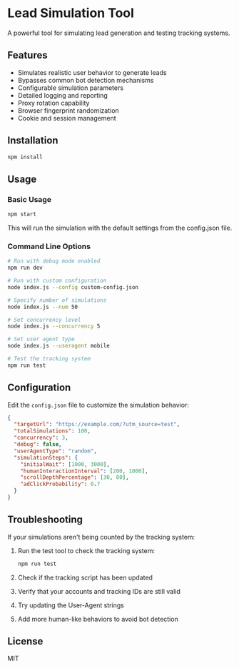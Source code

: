 # Lead Simulation Tool

A powerful tool for simulating lead generation and testing tracking systems.

## Features

- Simulates realistic user behavior to generate leads
- Bypasses common bot detection mechanisms
- Configurable simulation parameters
- Detailed logging and reporting
- Proxy rotation capability
- Browser fingerprint randomization
- Cookie and session management

## Installation

```bash
npm install
```

## Usage

### Basic Usage

```bash
npm start
```

This will run the simulation with the default settings from the config.json file.

### Command Line Options

```bash
# Run with debug mode enabled
npm run dev

# Run with custom configuration
node index.js --config custom-config.json

# Specify number of simulations
node index.js --num 50

# Set concurrency level
node index.js --concurrency 5

# Set user agent type
node index.js --useragent mobile

# Test the tracking system
npm run test
```

## Configuration

Edit the `config.json` file to customize the simulation behavior:

```json
{
  "targetUrl": "https://example.com/?utm_source=test",
  "totalSimulations": 100,
  "concurrency": 3,
  "debug": false,
  "userAgentType": "random",
  "simulationSteps": {
    "initialWait": [1000, 3000],
    "humanInteractionInterval": [200, 1000],
    "scrollDepthPercentage": [30, 80],
    "adClickProbability": 0.7
  }
}
```

## Troubleshooting

If your simulations aren't being counted by the tracking system:

1. Run the test tool to check the tracking system:
   ```bash
   npm run test
   ```

2. Check if the tracking script has been updated
3. Verify that your accounts and tracking IDs are still valid
4. Try updating the User-Agent strings
5. Add more human-like behaviors to avoid bot detection

## License

MIT